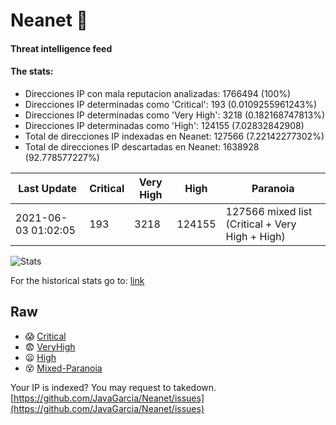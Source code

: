 # Neanet :hocho:
#### Threat intelligence feed
#### The stats:

- Direcciones IP con mala reputacion analizadas: 1766494 (100%)
- Direcciones IP determinadas como 'Critical':  193 (0.0109255961243%)
- Direcciones IP determinadas como 'Very High':  3218 (0.182168747813%)
- Direcciones IP determinadas como 'High':  124155 (7.02832842908)
- Total de direcciones IP indexadas en Neanet:  127566 (7.22142277302%)
- Total de direcciones IP descartadas en Neanet:  1638928 (92.778577227%)

| Last Update | Critical | Very High | High | Paranoia |
| --- | --- | --- | --- | --- |
| 2021-06-03 01:02:05 | 193 | 3218 | 124155 | 127566 mixed list (Critical + Very High + High)|

![Stats](https://docs.google.com/spreadsheets/d/e/2PACX-1vSnaNMIXVabIpDJjufMlzH7poXnshF3mgd8Is1g9ytUEzVsP5my4Trn8f-xkoLLQ38xpL3HtmUexLo6/pubchart?oid=501124687&format=image)

For the historical stats go to: [link](/stats.csv)
## Raw
- :scream: [Critical](https://raw.githubusercontent.com/JavaGarcia/Neanet/master/blacklists/neanet_critical.txt)
- :fearful: [VeryHigh](https://raw.githubusercontent.com/JavaGarcia/Neanet/master/blacklists/neanet_veryHigh.txtt)
- :frowning: [High](https://raw.githubusercontent.com/JavaGarcia/Neanet/master/blacklists/neanet_high.txt)
- :dizzy_face: [Mixed-Paranoia](https://raw.githubusercontent.com/JavaGarcia/Neanet/master/blacklists/neanet_all.txt)


Your IP is indexed? You may request to takedown. [https://github.com/JavaGarcia/Neanet/issues](https://github.com/JavaGarcia/Neanet/issues)










































































































































































































































































































































































































































































































































































































































































































































































































































































































































































































































































































































































































































































































































































































































































































































































































































































































































































































































































































































































































































































































































































































































































































































































































































































































































































































































































































































































































































































































































































































































































































































































































































































































































































































































































































































































































































































































































































































































































































































































































































































































































































































































































































































































































































































































































































































































































































































































































































































































































































































































































































































































































































































































































































































































































































































































































































































































































































































































































































































































































































































































































































































































































































































































































































































































































































































































































































































































































































































































































































